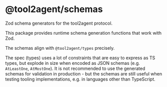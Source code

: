 # @tool2agent/schemas

Zod schema generators for the tool2agent protocol.

This package provides runtime schema generation functions that work with Zod.

The schemas align with `@tool2agent/types` precisely.

The spec (types) uses a lot of constraints that are easy to express as TS types, but explode in size when encoded as JSON schemas (e.g. `AtLeastOne`, `AtMostOne`). It is not recommended to use the generated schemas for validation in production - but the schemas are still useful when testing tooling implementations, e.g. in languages other than TypeScript.

